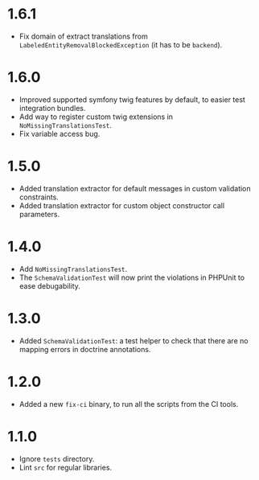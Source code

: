 1.6.1
=====

*   Fix domain of extract translations from `LabeledEntityRemovalBlockedException` (it has to be `backend`).


1.6.0
=====

*   Improved supported symfony twig features by default, to easier test integration bundles.
*   Add way to register custom twig extensions in `NoMissingTranslationsTest`.
*   Fix variable access bug. 


1.5.0
=====

*   Added translation extractor for default messages in custom validation constraints.
*   Added translation extractor for custom object constructor call parameters.


1.4.0
=====

*   Add `NoMissingTranslationsTest`.
*   The `SchemaValidationTest` will now print the violations in PHPUnit to ease debugability.


1.3.0
=====

*   Added `SchemaValidationTest`: a test helper to check that there are no mapping errors in doctrine annotations.


1.2.0
=====

*   Added a new `fix-ci` binary, to run all the scripts from the CI tools.


1.1.0
=====

*   Ignore `tests` directory.
*   Lint `src` for regular libraries.
